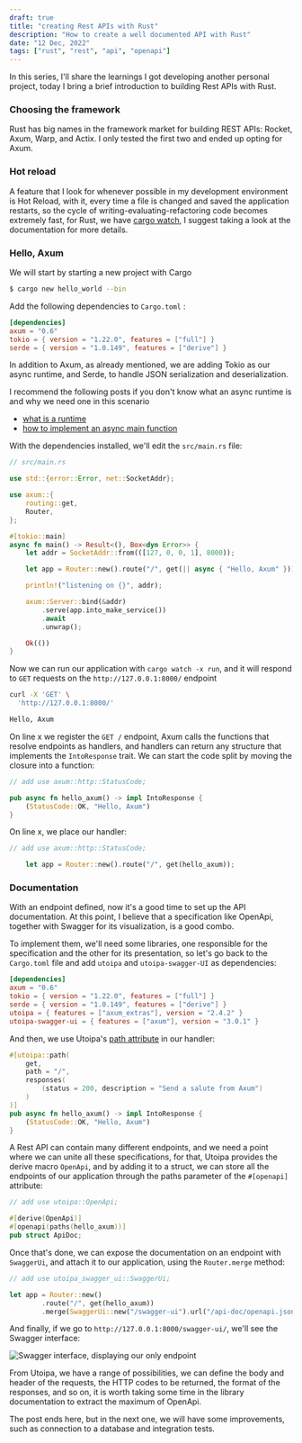 ```yaml
---
draft: true
title: "creating Rest APIs with Rust"
description: "How to create a well documented API with Rust"
date: "12 Dec, 2022"
tags: ["rust", "rest", "api", "openapi"]
---
```


In this series, I'll share the learnings I got developing another personal project, today I bring a brief introduction to building Rest APIs with Rust.

### Choosing the framework

Rust has big names in the framework market for building REST APIs: Rocket, Axum, Warp, and Actix. I only tested the first two and ended up opting for Axum.

### Hot reload

A feature that I look for whenever possible in my development environment is Hot Reload, with it, every time a file is changed and saved the application restarts, so the cycle of writing-evaluating-refactoring code becomes extremely fast, for Rust, we have [cargo watch](https://crates.io/crates/cargo-watch), I suggest taking a look at the documentation for more details.

### Hello, Axum

We will start by starting a new project with Cargo

```bash
$ cargo new hello_world --bin
```

Add the following dependencies to `Cargo.toml` :

```toml
[dependencies]
axum = "0.6"
tokio = { version = "1.22.0", features = ["full"] }
serde = { version = "1.0.149", features = ["derive"] }
```

In addition to Axum, as already mentioned, we are adding Tokio as our async runtime, and Serde, to handle JSON serialization and deserialization.

I recommend the following posts if you don't know what an async runtime is and why we need one in this scenario

- [what is a runtime](https://kerkour.com/rust-async-await-what-is-a-runtime)
- [how to implement an async main function](https://users.rust-lang.org/t/how-to-implement-async-await-in-main/38007)

With the dependencies installed, we'll edit the `src/main.rs` file:

```rust
// src/main.rs

use std::{error::Error, net::SocketAddr};

use axum::{
    routing::get,
    Router,
};

#[tokio::main]
async fn main() -> Result<(), Box<dyn Error>> {
    let addr = SocketAddr::from(([127, 0, 0, 1], 8000));

	let app = Router::new().route("/", get(|| async { "Hello, Axum" }));

    println!("listening on {}", addr);

    axum::Server::bind(&addr)
        .serve(app.into_make_service())
        .await
        .unwrap();

    Ok(())
}
```

Now we can run our application with `cargo watch -x run`, and it will respond to `GET` requests on the `http://127.0.0.1:8000/` endpoint

```bash
curl -X 'GET' \
  'http://127.0.0.1:8000/'
```

```bash
Hello, Axum
```

On line x we register the `GET /` endpoint, Axum calls the functions that resolve endpoints as handlers, and handlers can return any structure that implements the `IntoResponse` trait. We can start the code split by moving the closure into a function:

```rust
// add use axum::http::StatusCode;

pub async fn hello_axum() -> impl IntoResponse {
    (StatusCode::OK, "Hello, Axum")
}
```

On line x, we place our handler:

```rust
// add use axum::http::StatusCode;

	let app = Router::new().route("/", get(hello_axum));
```

### Documentation

With an endpoint defined, now it's a good time to set up the API documentation. At this point, I believe that a specification like OpenApi, together with Swagger for its visualization, is a good combo.

To implement them, we'll need some libraries, one responsible for the specification and the other for its presentation, so let's go back to the `Cargo.toml` file and add `utoipa` and `utoipa-swagger-UI` as dependencies:

```toml
[dependencies]
axum = "0.6"
tokio = { version = "1.22.0", features = ["full"] }
serde = { version = "1.0.149", features = ["derive"] }
utoipa = { features = ["axum_extras"], version = "2.4.2" }
utoipa-swagger-ui = { features = ["axum"], version = "3.0.1" }
```

And then, we use Utoipa's [path attribute](https://docs.rs/utoipa/latest/utoipa/attr.path.html) in our handler:

```rust
#[utoipa::path(
    get,
    path = "/",
    responses(
        (status = 200, description = "Send a salute from Axum")
    )
)]
pub async fn hello_axum() -> impl IntoResponse {
    (StatusCode::OK, "Hello, Axum")
}
```

A Rest API can contain many different endpoints, and we need a point where we can unite all these specifications, for that, Utoipa provides the derive macro `OpenApi`, and by adding it to a struct, we can store all the endpoints of our application through the paths parameter of the `#[openapi]` attribute:

```rust
// add use utoipa::OpenApi;

#[derive(OpenApi)]
#[openapi(paths(hello_axum))]
pub struct ApiDoc;
```

Once that's done, we can expose the documentation on an endpoint with `SwaggerUi`, and attach it to our application, using the `Router.merge` method:

```rust
// add use utoipa_swagger_ui::SwaggerUi;

let app = Router::new()
        .route("/", get(hello_axum))
        .merge(SwaggerUi::new("/swagger-ui").url("/api-doc/openapi.json", ApiDoc::openapi()));
```

And finally, if we go to `http://127.0.0.1:8000/swagger-ui/`, we'll see the Swagger interface:

![Swagger interface, displaying our only endpoint](https://dev-to-uploads.s3.amazonaws.com/uploads/articles/6g0q5kfyoaerty0l5odp.png)

From Utoipa, we have a range of possibilities, we can define the body and header of the requests, the HTTP codes to be returned, the format of the responses, and so on, it is worth taking some time in the library documentation to extract the maximum of OpenApi.

The post ends here, but in the next one, we will have some improvements, such as connection to a database and integration tests.
